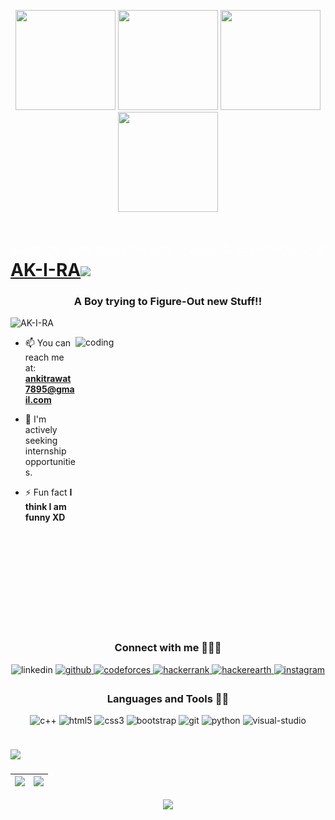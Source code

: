 <p align="center"> <img src="https://octodex.github.com/images/vinyltocat.png" height="160px" width="160px"> <img src="https://octodex.github.com/images/daftpunktocat-thomas.gif" height="160px" width="160px"> <img src="https://octodex.github.com/images/daftpunktocat-guy.gif" height="160px" width="160px"> <img src="https://octodex.github.com/images/Robotocat.png" height="160px" width="160px"></p>


# ![](https://github.com/Akash-Salvi/Akash-Salvi/blob/master/Hello(1).gif)[AK-I-RA](https://github.com/AK-I-RA)<img  src="https://raw.githubusercontent.com/MartinHeinz/MartinHeinz/master/wave.gif" width="30px" >



<h3 align="center">A Boy trying to Figure-Out new Stuff!!</h3>

<p align="left"> <img src="https://komarev.com/ghpvc/?username=AK-I-RA&label=Profile%20views&color=129e00&style=plastic" alt="AK-I-RA" /> </p>
<img src="https://user-images.githubusercontent.com/72906508/103413160-32a1ad00-4b2d-11eb-8edb-32fbd28ea108.gif" alt="coding" width="400" height="300" align="right">



- 📫 You can reach me at: **ankitrawat7895@gmail.com**

- 💼 I'm actively seeking internship opportunities.

- ⚡ Fun fact **I think I am funny XD**


<br>
<br>
<br>
<br>
<br>
<br>
<br>
<br>
<br>


<h3 align="center">Connect with me 🤝🤝🤝</h3>



<div align="center">
<a herf="https://www.linkedin.com/in/ankit-rawat-934b731b8/" target="_blank">
<img src=https://img.shields.io/badge/linkedin-%230077B5.svg?&style=for-the-badge&logo=linkedin&logoColor=white alt=linkedin style="margin-bottom: 5px;" />
</a> 
<a href="https://github.com/AK-I-RA" target="_blank">
<img src=https://img.shields.io/badge/github-%181717.svg?&style=for-the-badge&logo=github&logoColor=white&color=A8B9CC alt=github style="margin-bottom: 5px;" />
</a>
<a href="https://codeforces.com/profile/AK-I-RA" target="_blank">
<img src=https://img.shields.io/badge/codeforces-%181717.svg?&style=for-the-badge&logo=codeforces&logoColor=white&color=FF2D20 alt=codeforces style="margin-bottom: 5px;" />
</a>
<a href="https://www.hackerrank.com/ankitrawat7895" target="_blank">
<img src=https://img.shields.io/badge/hackerrank-%181717.svg?&style=for-the-badge&logo=hackerrank&logoColor=white&color=F37626 alt=hackerrank style="margin-bottom: 5px;" />
</a>
<a href="https://www.hackerearth.com/@ankitrawat7895" target="_blank">
<img src=https://img.shields.io/badge/hackerearth-%181717.svg?&style=for-the-badge&logo=hackerearth&logoColor=white&color=232F3E alt=hackerearth style="margin-bottom: 5px;" />
</a>  
<a href="https://instagram.com/ankitrawat7895" target="_blank">
<img src=https://img.shields.io/badge/instagram-%181717.svg?&style=for-the-badge&logo=instagram&logoColor=white&color=E4405F alt=instagram style="margin-bottom: 5px;" />
</a>
</div>




<h3 align="center">Languages and Tools 🔧🔨</h3>



<div align="center">
<a target="_blank">
<img src=https://img.shields.io/badge/c++-%3776AB.svg?style=for-the-badge&logo=c++&logoColor=white&color=A8B9CC alt=c++ style="margin-bottom: 5px;" />
</a>
<a target="_blank">
<img src=https://img.shields.io/badge/html5-%3776AB.svg?style=for-the-badge&logo=html5&logoColor=white&color=E34F26 alt=html5 style="margin-bottom: 5px;" />
</a>
<a target="_blank">
<img src=https://img.shields.io/badge/css3-%1572B6.svg?style=for-the-badge&logo=css3&logoColor=white&color=1572B6 alt=css3 style="margin-bottom: 5px;" />
</a>
<a target="_blank">
<img src=https://img.shields.io/badge/bootstrap-%3776AB.svg?style=for-the-badge&logo=bootstrap&logoColor=white&color=563D7C alt=bootstrap style="margin-bottom: 5px;" />
</a>
<a target="_blank">
<img src=https://img.shields.io/badge/git-%3776AB.svg?style=for-the-badge&logo=git&logoColor=white&color=F05032 alt=git style="margin-bottom: 5px;" />
</a>
<a target="_blank">
<img src=https://img.shields.io/badge/python-%3776AB.svg?style=for-the-badge&logo=python&logoColor=white&color=3776AB alt=python style="margin-bottom: 5px;" />
</a>
<a target="_blank">
<img src=https://img.shields.io/badge/VS%20Code-007ACC.svg?&style=for-the-badge&logo=visual-studio-code&logoColor=white alt=visual-studio style="margin-bottom: 5px;" />
</a>
</div>




![](https://github.com/JayantGoel001/JayantGoel001/blob/master/footer.png)
---

|<img src="https://github-readme-stats.vercel.app/api?username=AK-I-RA&&show_icons=true&count_private=true"/>|<img src="https://github-readme-streak-stats.herokuapp.com/?user=AK-I-RA"/>|
|---|---|


<p align="center"><img width="40%" src="https://github-readme-stats.vercel.app/api/top-langs?username=AK-I-RA&show_icons=true&locale=en&layout=compact" /></p>

